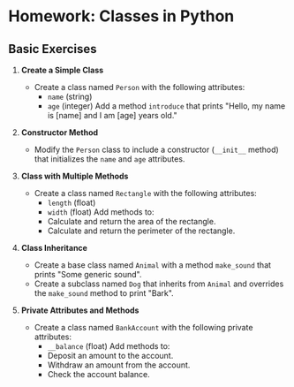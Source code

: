 # Homework: Classes in Python

## Basic Exercises

1. **Create a Simple Class**

   - Create a class named `Person` with the following attributes:
     - `name` (string)
     - `age` (integer)
       Add a method `introduce` that prints "Hello, my name is [name] and I am [age] years old."

2. **Constructor Method**

   - Modify the `Person` class to include a constructor (`__init__` method) that initializes the `name` and `age` attributes.

3. **Class with Multiple Methods**

   - Create a class named `Rectangle` with the following attributes:
     - `length` (float)
     - `width` (float)
       Add methods to:
     - Calculate and return the area of the rectangle.
     - Calculate and return the perimeter of the rectangle.

4. **Class Inheritance**

   - Create a base class named `Animal` with a method `make_sound` that prints "Some generic sound".
   - Create a subclass named `Dog` that inherits from `Animal` and overrides the `make_sound` method to print "Bark".

5. **Private Attributes and Methods**

   - Create a class named `BankAccount` with the following private attributes:
     - `__balance` (float)
       Add methods to:
     - Deposit an amount to the account.
     - Withdraw an amount from the account.
     - Check the account balance.
